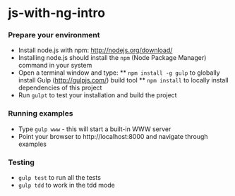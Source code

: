 js-with-ng-intro
================

### Prepare your environment

* Install node.js with npm: http://nodejs.org/download/
* Installing node.js should install the `npm` (Node Package Manager) command in your system
* Open a terminal window and type:
** `npm install -g gulp` to globally install Gulp (http://gulpjs.com/) build tool
** `npm install` to locally install dependencies of this project
* Run `gulpt` to test your installation and build the project

### Running examples

* Type `gulp www` - this will start a built-in WWW server
* Point your browser to http://localhost:8000 and navigate through examples

### Testing

* `gulp test` to run all the tests
* `gulp tdd` to work in the tdd mode
